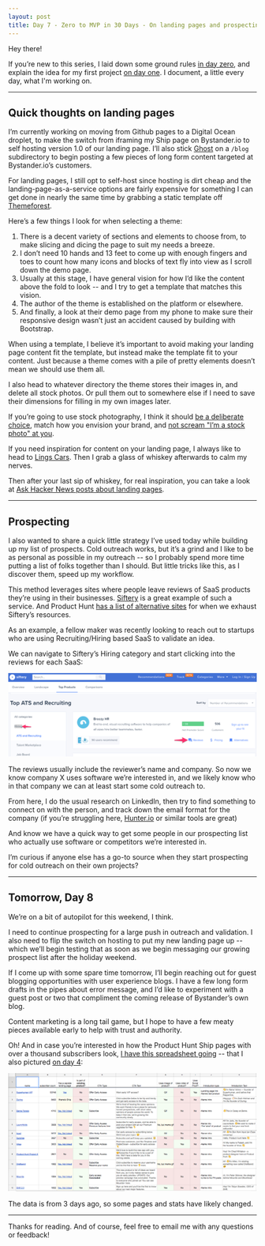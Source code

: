 ```yaml
---
layout: post
title: Day 7 - Zero to MVP in 30 Days - On landing pages and prospecting
---
```


<div class="intro">
  Hey there!

  If you’re new to this series, I laid down some ground rules [in day zero](https://hackernoon.com/day-0-zero-to-mvp-in-30-days-31c83db6aadf), and explain the idea for my first project [on day one](https://hackernoon.com/day-1-zero-to-mvp-in-30-days-idea-number-1-18536868e282). I document, a little every day, what I'm working on.
</div>

------

## Quick thoughts on landing pages

I’m currently working on moving from Github pages to a Digital Ocean droplet, to make the switch from iframing my Ship page on Bystander.io to self hosting version 1.0 of our landing page. I’ll also stick [Ghost](https://ghost.org/) on a `/blog` subdirectory to begin posting a few pieces of long form content targeted at Bystander.io’s customers.

For landing pages, I still opt to self-host since hosting is dirt cheap and the landing-page-as-a-service options are fairly expensive for something I can get done in nearly the same time by grabbing a static template off [Themeforest](https://themeforest.net/).

Here’s a few things I look for when selecting a theme:

1. There is a decent variety of sections and elements to choose from, to make slicing and dicing the page to suit my needs a breeze.
2. I don’t need 10 hands and 13 feet to come up with enough fingers and toes to count how many icons and blocks of text fly into view as I scroll down the demo page.
3. Usually at this stage, I have general vision for how I’d like the content above the fold to look -- and I try to get a template that matches this vision.
4. The author of the theme is established on the platform or elsewhere.
5. And finally, a look at their demo page from my phone to make sure their responsive design wasn’t just an accident caused by building with Bootstrap.

When using a template, I believe it’s important to avoid making your landing page content fit the template, but instead make the template fit to your content. Just because a theme comes with a pile of pretty elements doesn’t mean we should use them all.

I also head to whatever directory the theme stores their images in, and delete all stock photos. Or pull them out to somewhere else if I need to save their dimensions for filling in my own images later. 

If you’re going to use stock photography, I think it should [be a deliberate choice](https://www.seguetech.com/stock-photos-vs-real-photos/), match how you envision your brand, and [not scream "I’m a stock photo" at you](https://marketingexperiments.com/digital-advertising/stock-images-tested).

If you need inspiration for content on your landing page, I always like to head to [Lings Cars](https://www.lingscars.com/). Then I grab a glass of whiskey afterwards to calm my nerves.

Then after your last sip of whiskey, for real inspiration, you can take a look at [Ask Hacker News posts about landing pages](https://hn.algolia.com/?query=%22ask%20hn%22%20best%20%22landing%20page%22&sort=byPopularity&prefix=false&page=0&dateRange=all&type=story).

----------------------

## Prospecting

I also wanted to share a quick little strategy I’ve used today while building up my list of prospects. Cold outreach works, but it’s a grind and I like to be as personal as possible in my outreach -- so I probably spend more time putting a list of folks together than I should. But little tricks like this, as I discover them, speed up my workflow.

This method leverages sites where people leave reviews of SaaS products they’re using in their businesses. [Siftery](https://siftery.com/) is a great example of such a service. And Product Hunt [has a list of alternative sites](https://www.producthunt.com/alternatives/siftery) for when we exhaust Siftery’s resources.

As an example, a fellow maker was recently looking to reach out to startups who are using Recruiting/Hiring based SaaS to validate an idea.

We can navigate to Siftery’s Hiring category and start clicking into the reviews for each SaaS:

![](/static/images/day7_blog_prospect.png)

The reviews usually include the reviewer’s name and company. So now we know company X uses software we’re interested in, and we likely know who in that company we can at least start some cold outreach to.

From here, I do the usual research on LinkedIn, then try to find something to connect on with the person, and track down the email format for the company (if you’re struggling here, [Hunter.io](https://hunter.io/) or similar tools are great)

And know we have a quick way to get some people in our prospecting list who actually use software or competitors we’re interested in.

I’m curious if anyone else has a go-to source when they start prospecting for cold outreach on their own projects?

---------------

## Tomorrow, Day 8

We’re on a bit of autopilot for this weekend, I think. 

I need to continue prospecting for a large push in outreach and validation. I also need to flip the switch on hosting to put my new landing page up -- which we’ll begin testing that as soon as we begin messaging our growing prospect list after the holiday weekend.

If I come up with some spare time tomorrow, I’ll begin reaching out for guest blogging opportunities with user experience blogs. I have a few long form drafts in the pipes about error message, and I’d like to experiment with a guest post or two that compliment the coming release of Bystander’s own blog.

Content marketing is a long tail game, but I hope to have a few meaty pieces available early to help with trust and authority.

Oh! And in case you’re interested in how the Product Hunt Ship pages with over a thousand subscribers look, [I have this spreadsheet going](https://docs.google.com/spreadsheets/d/16eTsqYLK695K_SnOI6sE3mhww0P3b_8CRebH-SApcOw/edit#gid=0) -- that I also pictured [on day 4](https://medium.com/@modette/day-4-zero-to-mvp-in-30-days-landing-page-delays-3e05c38fdaea):

![](/static/images/blog_day_4_Product_Hunt_Ships_1k_Subscribers.png)

The data is from 3 days ago, so some pages and stats have likely changed.

-----------

Thanks for reading. And of course, feel free to email me with any questions or feedback!

